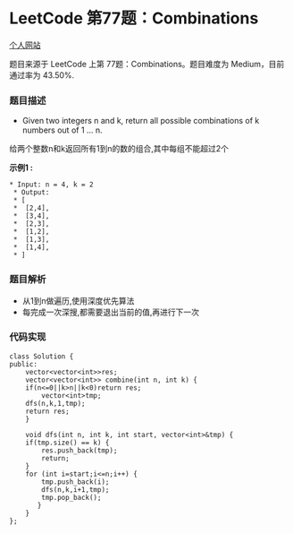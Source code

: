 # LeetCode 第77题：Combinations

[个人网站](http://lgg2018.com)

题目来源于 LeetCode 上第 77题：Combinations。题目难度为 Medium，目前通过率为 43.50%.

### 题目描述

 *   Given two integers n and k, return all possible combinations of k numbers out of 1 ... n.

给两个整数n和k返回所有1到n的数的组合,其中每组不能超过2个



**示例1 :**

```
* Input: n = 4, k = 2
 * Output:
 * [
 * ⁠ [2,4],
 * ⁠ [3,4],
 * ⁠ [2,3],
 * ⁠ [1,2],
 * ⁠ [1,3],
 * ⁠ [1,4],
 * ]
```

### 题目解析

* 从1到n做遍历,使用深度优先算法
* 每完成一次深搜,都需要退出当前的值,再进行下一次

### 代码实现
```
class Solution {
public:
    vector<vector<int>>res;
    vector<vector<int>> combine(int n, int k) {
	if(n<=0||k>n||k<0)return res;
        vector<int>tmp;
	dfs(n,k,1,tmp);
	return res;
    }

    void dfs(int n, int k, int start, vector<int>&tmp) {
	if(tmp.size() == k) {
	    res.push_back(tmp);
	    return;
	}
	for (int i=start;i<=n;i++) {
	    tmp.push_back(i);
	    dfs(n,k,i+1,tmp);
	    tmp.pop_back();
	   }
    }
};

```

